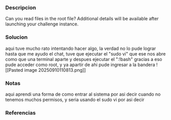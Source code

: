 ### Descripcion
Can you read files in the root file?
Additional details will be available after launching your challenge instance.

### Solucion
aqui tuve mucho rato intentando hacer algo, la verdad no lo pude lograr hasta que me ayudo el chat, tuve que ejecutar el "sudo vi" que ese nos abre como que una terminal aparte y despues ejecutar el ":!bash"
gracias a eso pude acceder como root, y ya apartir de ahi pude ingresar a la bandera 
![[Pasted image 20250910110813.png]]

### Notas
aqui aprendi una forma de como entrar al sistema por asi decir cuando no tenemos muchos permisos, y seria usando el sudo vi por asi decir 

### Referencias